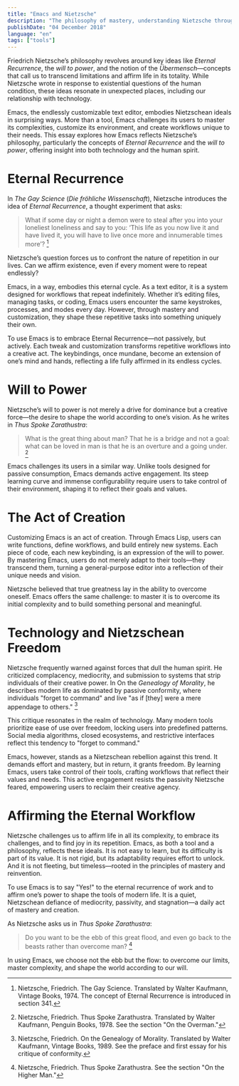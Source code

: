 ```yaml
---
title: "Emacs and Nietzsche"
description: "The philosophy of mastery, understanding Nietzsche through Emacs."
publishDate: "04 December 2018"
language: "en"
tags: ["tools"]
---
```


Friedrich Nietzsche’s philosophy revolves around key ideas like _Eternal Recurrence_, the _will to power_, and the notion of the _Übermensch_—concepts that call us to transcend limitations and affirm life in its totality. While Nietzsche wrote in response to existential questions of the human condition, these ideas resonate in unexpected places, including our relationship with technology.

Emacs, the endlessly customizable text editor, embodies Nietzschean ideals in surprising ways. More than a tool, Emacs challenges its users to master its complexities, customize its environment, and create workflows unique to their needs. This essay explores how Emacs reflects Nietzsche’s philosophy, particularly the concepts of _Eternal Recurrence_ and the _will to power_, offering insight into both technology and the human spirit.

# Eternal Recurrence

In _The Gay Science_ (_Die fröhliche Wissenschaft_), Nietzsche introduces the idea of _Eternal Recurrence_, a thought experiment that asks:

> What if some day or night a demon were to steal after you into your loneliest loneliness and say to you: ‘This life as you now live it and have lived it, you will have to live once more and innumerable times more’? [^1]

Nietzsche’s question forces us to confront the nature of repetition in our lives. Can we affirm existence, even if every moment were to repeat endlessly?

Emacs, in a way, embodies this eternal cycle. As a text editor, it is a system designed for workflows that repeat indefinitely. Whether it’s editing files, managing tasks, or coding, Emacs users encounter the same keystrokes, processes, and modes every day. However, through mastery and customization, they shape these repetitive tasks into something uniquely their own.

To use Emacs is to embrace Eternal Recurrence—not passively, but actively. Each tweak and customization transforms repetitive workflows into a creative act. The keybindings, once mundane, become an extension of one’s mind and hands, reflecting a life fully affirmed in its endless cycles.

# Will to Power

Nietzsche’s will to power is not merely a drive for dominance but a creative force—the desire to shape the world according to one’s vision. As he writes in _Thus Spoke Zarathustra_:

> What is the great thing about man? That he is a bridge and not a goal: what can be loved in man is that he is an overture and a going under. [^2]

Emacs challenges its users in a similar way. Unlike tools designed for passive consumption, Emacs demands active engagement. Its steep learning curve and immense configurability require users to take control of their environment, shaping it to reflect their goals and values.

# The Act of Creation

Customizing Emacs is an act of creation. Through Emacs Lisp, users can write functions, define workflows, and build entirely new systems. Each piece of code, each new keybinding, is an expression of the will to power. By mastering Emacs, users do not merely adapt to their tools—they transcend them, turning a general-purpose editor into a reflection of their unique needs and vision.

Nietzsche believed that true greatness lay in the ability to overcome oneself. Emacs offers the same challenge: to master it is to overcome its initial complexity and to build something personal and meaningful.

# Technology and Nietzschean Freedom

Nietzsche frequently warned against forces that dull the human spirit. He criticized complacency, mediocrity, and submission to systems that strip individuals of their creative power. In On the _Genealogy of Morality_, he describes modern life as dominated by passive conformity, where individuals "forget to command" and live "as if [they] were a mere appendage to others." [^3]

This critique resonates in the realm of technology. Many modern tools prioritize ease of use over freedom, locking users into predefined patterns. Social media algorithms, closed ecosystems, and restrictive interfaces reflect this tendency to "forget to command."

Emacs, however, stands as a Nietzschean rebellion against this trend. It demands effort and mastery, but in return, it grants freedom. By learning Emacs, users take control of their tools, crafting workflows that reflect their values and needs. This active engagement resists the passivity Nietzsche feared, empowering users to reclaim their creative agency.

# Affirming the Eternal Workflow

Nietzsche challenges us to affirm life in all its complexity, to embrace its challenges, and to find joy in its repetition. Emacs, as both a tool and a philosophy, reflects these ideals. It is not easy to learn, but its difficulty is part of its value. It is not rigid, but its adaptability requires effort to unlock. And it is not fleeting, but timeless—rooted in the principles of mastery and reinvention.

To use Emacs is to say "Yes!" to the eternal recurrence of work and to affirm one’s power to shape the tools of modern life. It is a quiet, Nietzschean defiance of mediocrity, passivity, and stagnation—a daily act of mastery and creation.

As Nietzsche asks us in _Thus Spoke Zarathustra_:

> Do you want to be the ebb of this great flood, and even go back to the beasts rather than overcome man? [^4]

In using Emacs, we choose not the ebb but the flow: to overcome our limits, master complexity, and shape the world according to our will.

[^1]: Nietzsche, Friedrich. The Gay Science. Translated by Walter Kaufmann, Vintage Books, 1974. The concept of Eternal Recurrence is introduced in section 341.

[^2]: Nietzsche, Friedrich. Thus Spoke Zarathustra. Translated by Walter Kaufmann, Penguin Books, 1978. See the section "On the Overman."

[^3]: Nietzsche, Friedrich. On the Genealogy of Morality. Translated by Walter Kaufmann, Vintage Books, 1989. See the preface and first essay for his critique of conformity.

[^4]: Nietzsche, Friedrich. Thus Spoke Zarathustra. See the section "On the Higher Man."
